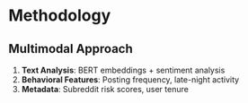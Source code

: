 # Methodology

## Multimodal Approach
1. **Text Analysis**: BERT embeddings + sentiment analysis
2. **Behavioral Features**: Posting frequency, late-night activity
3. **Metadata**: Subreddit risk scores, user tenure
